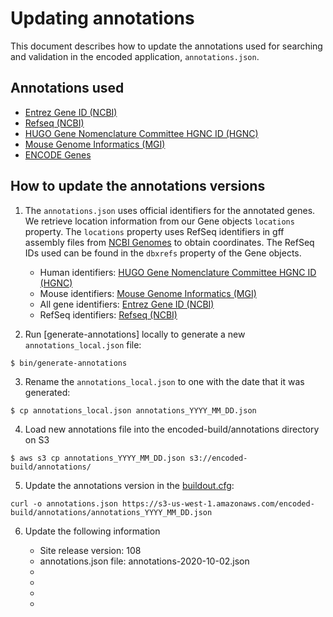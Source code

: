 Updating annotations
=========================

This document describes how to update the annotations used for searching and validation in the encoded application, ```annotations.json```.

Annotations used
---------------- 

* [Entrez Gene ID (NCBI)]
* [Refseq (NCBI)]
* [HUGO Gene Nomenclature Committee HGNC ID (HGNC)]
* [Mouse Genome Informatics (MGI)]
* [ENCODE Genes]

How to update the annotations versions
---------------- 

1. The ```annotations.json``` uses official identifiers for the annotated genes. We retrieve location information from our Gene objects ```locations``` property. The ```locations``` property uses RefSeq identifiers in gff assembly files from [NCBI Genomes] to obtain coordinates. The RefSeq IDs used can be found in the ```dbxrefs``` property of the Gene objects.
	
	* Human identifiers: [HUGO Gene Nomenclature Committee HGNC ID (HGNC)]
	* Mouse identifiers: [Mouse Genome Informatics (MGI)]
	* All gene identifiers: [Entrez Gene ID (NCBI)]
	* RefSeq identifiers: [Refseq (NCBI)]


2. Run [generate-annotations] locally to generate a new ```annotations_local.json``` file:
```
$ bin/generate-annotations
```

3. Rename the ```annotations_local.json``` to one with the date that it was generated:
```
$ cp annotations_local.json annotations_YYYY_MM_DD.json
```

4. Load new annotations file into the encoded-build/annotations directory on S3
```
$ aws s3 cp annotations_YYYY_MM_DD.json s3://encoded-build/annotations/
```

5.  Update the annotations version in the [buildout.cfg]:
```
curl -o annotations.json https://s3-us-west-1.amazonaws.com/encoded-build/annotations/annotations_YYYY_MM_DD.json
```

6.  Update the following information
    
	* Site release version: 108
	* annotations.json file: annotations-2020-10-02.json
	* [GRCh38 gff assembly release date]: 2019-02-28
	* [hg19 gff assembly release date]: 2013-06-28
	* [mm10 gff assembly release date]: 2017-09-15
	* [mm9 gff assembly release date]: 2010-10-21

[ENCODE Genes]: https://www.encodeproject.org/search/?type=Gene
[NCBI Genomes]: https://ftp.ncbi.nlm.nih.gov/genomes/
[Refseq (NCBI)]: https://www.ncbi.nlm.nih.gov/refseq/
[Entrez Gene ID (NCBI)]: http://ncbi.nlm.nih.gov/gene/
[HUGO Gene Nomenclature Committee HGNC ID (HGNC)]: http://genenames.org
[Mouse Genome Informatics (MGI)]: http://informatics.jax.org
[buildout.cfg]: ../../../buildout.cfg
[generate_annotations]: https://github.com/ENCODE-DCC/encoded/blob/dev/src/encoded/commands/generate_annotations.py
[GRCh38 gff assembly release date]: https://www.ncbi.nlm.nih.gov/assembly/GCF_000001405.39/
[hg19 gff assembly release date]: https://www.ncbi.nlm.nih.gov/assembly/GCF_000001405.25/
[mm10 gff assembly release date]: https://www.ncbi.nlm.nih.gov/assembly/GCF_000001635.26/
[mm9 gff assembly release date]: https://www.ncbi.nlm.nih.gov/assembly/GCF_000001635.18
